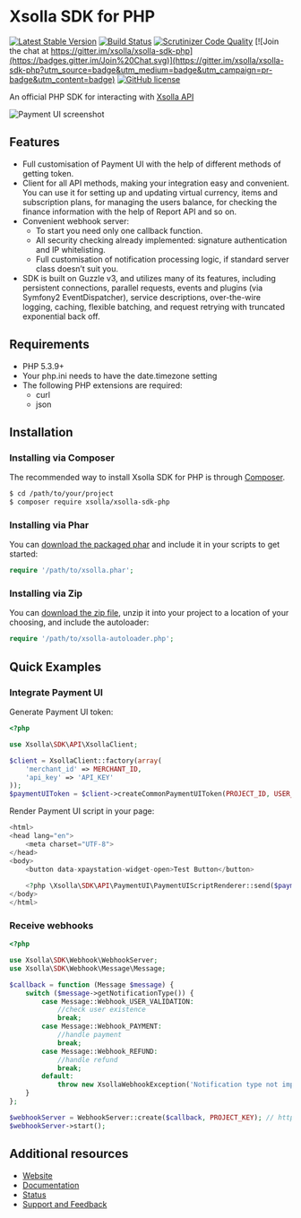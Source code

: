 # Xsolla SDK for PHP

[![Latest Stable Version](https://poser.pugx.org/xsolla/xsolla-sdk-php/v/stable.png)](https://packagist.org/packages/xsolla/xsolla-sdk-php)
[![Build Status](https://travis-ci.org/xsolla/xsolla-sdk-php.png?branch=master)](https://travis-ci.org/xsolla/xsolla-sdk-php)
[![Scrutinizer Code Quality](https://scrutinizer-ci.com/g/xsolla/xsolla-sdk-php/badges/quality-score.png?b=v2)](https://scrutinizer-ci.com/g/xsolla/xsolla-sdk-php)
[![Join the chat at https://gitter.im/xsolla/xsolla-sdk-php](https://badges.gitter.im/Join%20Chat.svg)](https://gitter.im/xsolla/xsolla-sdk-php?utm_source=badge&utm_medium=badge&utm_campaign=pr-badge&utm_content=badge)
[![GitHub license](https://img.shields.io/badge/license-MIT-blue.svg)](https://raw.githubusercontent.com/xsolla/xsolla-sdk-php/master/LICENSE)

An official PHP SDK for interacting with [Xsolla API](http://developers.xsolla.com)

![Payment UI screenshot](http://xsolla.cachefly.net/img/ps3_github_new.png)

## Features

* Full customisation of Payment UI with the help of different methods of getting token.
* Client for all API methods, making your integration easy and convenient. You can use it for setting up and updating virtual currency, items and subscription plans, for managing the users balance, for checking the finance information with the help of Report API and so on.
* Convenient webhook server:
  * To start you need only one callback function.
  * All security checking already implemented: signature authentication and IP whitelisting.
  * Full customisation of notification processing logic, if standard server class doesn’t suit you.
* SDK is built on Guzzle v3, and utilizes many of its features, including persistent connections, parallel requests, events and plugins (via Symfony2 EventDispatcher), service descriptions, over-the-wire logging, caching, flexible batching, and request retrying with truncated exponential back off.

## Requirements

* PHP 5.3.9+
* Your php.ini needs to have the date.timezone setting
* The following PHP extensions are required:
  * curl
  * json

## Installation

### Installing via Composer

The recommended way to install Xsolla SDK for PHP is through [Composer](http://getcomposer.org).

``` bash
$ cd /path/to/your/project
$ composer require xsolla/xsolla-sdk-php
```

### Installing via Phar

You can [download the packaged phar](https://github.com/xsolla/xsolla-sdk-php/releases) and include it in your scripts to get started:

``` php
require '/path/to/xsolla.phar';
```

### Installing via Zip

You can [download the zip file](https://github.com/xsolla/xsolla-sdk-php/releases), unzip it into your project to a location of your choosing, and include the autoloader:

``` php
require '/path/to/xsolla-autoloader.php';
```

## Quick Examples

### Integrate Payment UI

Generate Payment UI token:

``` php
<?php

use Xsolla\SDK\API\XsollaClient;

$client = XsollaClient::factory(array(
    'merchant_id' => MERCHANT_ID,
    'api_key' => 'API_KEY'
));
$paymentUIToken = $client->createCommonPaymentUIToken(PROJECT_ID, USER_ID);
```

Render Payment UI script in your page:

``` php
<html>
<head lang="en">
    <meta charset="UTF-8">
</head>
<body>
    <button data-xpaystation-widget-open>Test Button</button>
    
    <?php \Xsolla\SDK\API\PaymentUI\PaymentUIScriptRenderer::send($paymentUIToken); ?>
</body>
</html>
```

### Receive webhooks

``` php
<?php

use Xsolla\SDK\Webhook\WebhookServer;
use Xsolla\SDK\Webhook\Message\Message;

$callback = function (Message $message) {
    switch ($message->getNotificationType()) {
        case Message::Webhook_USER_VALIDATION:
            //check user existence
            break;
        case Message::Webhook_PAYMENT:
            //handle payment
            break;
        case Message::Webhook_REFUND:
            //handle refund
            break;
        default:
            throw new XsollaWebhookException('Notification type not implemented');
    }
};

$webhookServer = WebhookServer::create($callback, PROJECT_KEY); // https://merchant.xsolla.com/MERCHANT_ID/projects/PROJECT_ID/settings/connection
$webhookServer->start();
```

## Additional resources

* [Website](http://xsolla.com)
* [Documentation](http://developers.xsolla.com)
* [Status](http://status.xsolla.com)
* [Support and Feedback](mailto:api.developers@xsolla.com)